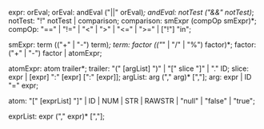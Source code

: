 
expr: orEval;
orEval: andEval ("||" orEval)*;
andEval: notTest ("&&" notTest)*;
notTest: "!" notTest | comparison;
comparison: smExpr (compOp smExpr)*;
compOp: "==" | "!=" | "<" | ">" | "<=" | ">=" | ["!"] "in";

smExpr: term (("+" | "-") term)*;
term: factor (("*" | "/" | "%") factor)*;
factor: ("+" | "-") factor | atomExpr;

atomExpr: atom trailer*;
trailer: "(" [argList] ")" | "[" slice "]" | "." ID;
slice: expr | [expr] ":" [expr] [":" [expr]];
argList: arg ("," arg)* [","];
arg: expr | ID "=" expr;

<!-- a[1], a[1:2], a[:2], a[1:] -->

atom: "[" [exprList] "]" | <!-- "{" mapList "}" | -->
  ID | NUM | STR | RAWSTR | "null" | "false" | "true";

exprList: expr ("," expr)* [","];
<!-- mapList: keyval ("," keyval)* [","];
keyval: ID ":" expr; -->